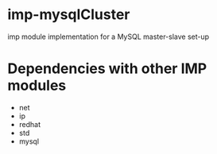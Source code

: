 imp-mysqlCluster
================

imp module implementation for a MySQL master-slave set-up

Dependencies with other IMP modules
===================================

* net
* ip
* redhat
* std
* mysql
